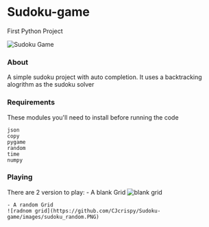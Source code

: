 # Sudoku-game
First Python Project

![Sudoku Game](https://github.com/CJcrispy/Sudoku-game/images/sudoku.PNG)

### About
A simple sudoku project with auto completion. It uses a backtracking alogrithm as the sudoku solver

### Requirements
These modules you'll need to install before running the code
```
json
copy
pygame
random
time
numpy
```

### Playing
There are 2 version to play: 
    - A blank Grid
    ![blank grid](https://github.com/CJcrispy/Sudoku-game/images/sudoku_blank.PNG)

    - A random Grid
    ![radnom grid](https://github.com/CJcrispy/Sudoku-game/images/sudoku_random.PNG)

